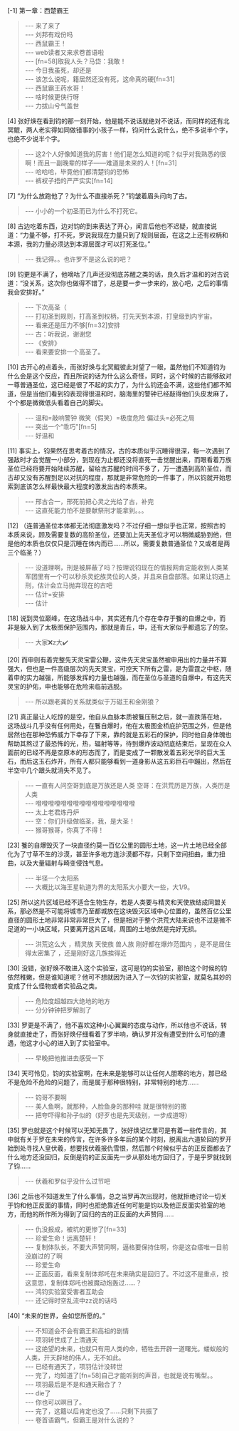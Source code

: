 
[-1] 第一章：西楚霸王
>--- 来了来了<br>
>--- 刘邦有戏份吗<br>
>--- 西鼠霸王！<br>
>--- web读者又来求卷首语啦<br>
>--- [fn=58]取我人头？马岱：我敢！<br>
>--- 今日我虽死，却还是<br>
>--- 该怎么说呢，籍居然还没有死，这命真的硬[fn=31]<br>
>--- 西鼠霸王药水哥！<br>
>--- 啥时候更侠行呀<br>
>--- 力拔山兮气盖世<br>

[4] 张好焕在看到钧的那一刻开始，他是能不说话就绝对不说话，而同样的还有北冥鲲，两人老实得如同做错事的小孩子一样，钧问什么说什么，绝不多说半个字，也绝不少说半个字。
>--- 这2个人好像知道我的厉害！他们是怎么知道的呢？似乎对我熟悉的很啊！而且一副晚辈的样子——难道是未来的人！[fn=31]<br>
>--- 哈哈哈，毕竟他们都清楚钧的恐怖<br>
>--- 裤衩子捂的严严实实[fn=14]<br>

[7] “为什么放跑他了？为什么不直接杀死？”钧皱着眉头问向了古。
>--- 小小的一个初圣而已为什么不打死它。<br>

[8] 古边吃着东西，边对钧的到来表达了开心，闻言后他也不迟疑，就直接说道：“力量不够，打不死，罗说我现在力量只到了规则层面，在这之上还有权柄和本源，我的力量必须达到本源层面才可以打死圣位。”
>--- 我记得。。也许罗不是这么说的吧？<br>

[9] 钧更是不满了，他嘀咕了几声还没彻底苏醒之类的话，良久后才温和的对古说道：“没关系，这次你也做得不错了，总是要一步一步来的，放心吧，之后的事情我会安排好。”
>--- 下次高圣（<br>
>--- 打初圣到规则，打高圣到权柄，打先天到本源，打皇级到内宇宙。<br>
>--- 看来还是压力不够[fn=32]安排<br>
>--- 古：听我说，谢谢您<br>
>--- 《安排》<br>
>--- 看来要安排一个高圣了。<br>

[10] 古开心的点着头，而张好焕与北冥鲲彼此对望了一眼，虽然他们不知道钧为什么会是这个反应，而且所说的话为什么这么奇怪，同时，这个时候的古能够敌对一尊普通圣位，这已经是很了不起的实力了，为什么钧还会不满，这些他们都不知道，但是当他们看到钧表现得很温和时，脑海里的警钟已经敲得他们头皮发麻了，个个都是微微低头看着自己的脚尖。
>--- 温和=敲响警钟
微笑（假笑）=极度危险
偏过头=必死之局<br>
>--- 突出一个“乖巧”[fn=5]<br>
>--- 好温和<br>

[11] 事实上，钧果然在思考着古的情况，古的本质似乎沉睡得很深，每一次遇到了强敌时才会觉醒一小部分，到现在为止都还没将直死一击觉醒出来，而眼看着万族圣位已经将要开始陆续苏醒，留给古苏醒的时间不多了，万一遭遇到高阶圣位，而古却又没有苏醒到足以对抗的程度，那就是非常危险的一件事了，所以钧就开始思索到底该怎么样最快最大程度的激发出古的本质来。
>--- 邢古合一，邢死前把心灵之光给了古，补完<br>
>--- 这直死能力怕不是要献祭刑才能拿到。。。<br>

[12] （连普通圣位本体都无法彻底激发吗？不过仔细一想似乎也正常，按照古的本质来说，顾及需要复数的高阶圣位，还要加上先天圣位才可以稍微威胁到他，但是他的本质也仅仅只是沉睡在体内而已……所以，需要复数普通圣位？又或者是两三个临圣？）
>--- 没道理啊，刑是被屏蔽了吗？按理说钧现在的情报网肯定能收到人类某军团里有一个可以秒杀灵蛇族灵位的人类，并且来自盘部落。如果让钧遇上刑，估计会立马抛弃现在的古吧<br>
>--- 估计=安排<br>
>--- 估计<br>

[18] 说到灵位巅峰，在这场战斗中，其实还有几个存在幸存于餮的自爆之中，而非是躲入到了太极图保护范围内，那就是青丘，申，还有大家似乎都遗忘了的空。
>--- 大家❌z大✔️<br>

[20] 而申则有着完整先天灵宝雷公鞭，这件先天灵宝虽然被申用出的力量并不算强大，但也是一件高级层次的先天灵宝，可控天下所有之雷，是为雷霆之中枢，随着申的实力越强，所能够发挥的力量也越强，而在圣位与圣道的自爆中，有这先天灵宝的护佑，申也能够在危险来临前逃脱。
>--- 所以跟老龚的关系就类似于万磁王和金刚狼？<br>

[21] 真正最让人吃惊的是空，他自从血脉本质被餮压制之后，就一直跌落在地，这场战斗几乎没有任何用处，在餮自爆时，他在太极图金桥庇护范围之外，但是他居然也在那种恐怖威力下幸存了下来，靠的就是五彩石的保护，同时他自身体魄也帮助其熬过了最恐怖的光，热，辐射等等，待到爆炸波动彻底结束后，呈现在众人面前的已经不再是空原本的形态而了，而是变成了一颗散发着五彩光华的巨大玉石，而后这玉石炸开，所有人都只能够看到一道身影从这五彩巨石中蹦出，然后在半空中几个跟头就消失不见了。
>--- 一直有人问空哥到底是万族还是人类
空哥：在洪荒历是万族，人类历是人类<br>
>--- 噔噔噔噔噔噔噔噔噔噔噔噔噔噔噔噔<br>
>--- 太上老君炼丹炉<br>
>--- 空：你们升级做临圣，我，是大圣！<br>
>--- 猴哥猴哥，你真了不得！<br>

[23] 餮的自爆毁灭了一块直径约莫一百亿公里的圆形土地，这一片土地已经全部化为了寸草不生的沙漠，甚至许多地方连沙漠都不存，只剩下空间扭曲，重力扭曲，以及大量辐射与畸变侵蚀气息。
>--- 半径一个太阳系<br>
>--- 大概比以海王星轨道为界的太阳系大小要大一些，大1/9。<br>

[25] 所以这片区域已经不适合生物生存，若是人类要与精灵和天使族结成同盟关系，那必然是不可能将城市乃至都城放在这块毁灭区域中心位置的，虽然百亿公里直径的圆形土地非常非常非常巨大了，但是相对于整个洪荒大陆来说也不过是微不足道的一小块区域，只要离开这片区域，周围的土地依然是完好无损。
>--- 洪荒这么大 ，精灵族  天使族 兽人族 刚好都在爆炸范围内  ，是不是居住得太密集了  ，还是刚好这几族挨得近<br>

[30] 没错，张好焕不敢进入这个实验室，这可是钧的实验室，那怕这个时候的钧依然稚嫩，但是谁知道呢？他可不想就因为进入了一次钧的实验室，就莫名其妙的变成了什么怪物或者实验品之类。
>--- 危险度超越四大绝地的地方<br>
>--- 分分钟钟把罗解剖了<br>

[33] 罗更是不满了，他不喜欢这种小心翼翼的态度与动作，所以他也不说话，转身就直接走了，而张好焕仔细看着了罗半响，确认罗并没有遭受到什么可怕的遭遇，他这才小心的进入到了实验室中。
>--- 早晚把他推进去感受一下<br>

[34] 天可怜见，钧的实验室啊，在未来是能够可以让任何人胆寒的地方，那已经不是危险不危险的问题了，而是属于那种很特别，非常特别的地方……
>--- 钧哥不要啊<br>
>--- 美人鱼啊，就那种，人脸鱼身的那种哇 就是很特别的撒<br>
>--- 把夸吓得和孙子似的（好歹也是先天级别，一步成道呀）<br>

[35] 罗也就是这个时候可以无知无畏了，张好焕记忆里可是有着一些传言的，其中就有关于罗在未来的传言，在许多许多年后的某个时刻，脱离出六道轮回的罗开始到处寻找人皇伏羲，想要找伏羲报仇雪恨，然后那个时候似乎古的正反面都去了什么地方还没回归，反倒是钧的正反面先一步从那处地方回归了，于是乎罗就找到了钧……
>--- 伏羲和罗似乎没什么过节吧<br>

[36] 之后也不知道发生了什么事情，总之当罗再次出现时，他就拒绝讨论一切关于钧和他正反面的事情，同时也拒绝靠近任何可能是钧以及他正反面实验室的地方，而他的所作所为得到了回归的古的正反面的大声赞同……
>--- 仇没报成，被坑的更惨了[fn=33]<br>
>--- 珍爱生命！远离楚轩！<br>
>--- 复制体队长，不要大声赞同啊，逼格要保持住啊，你是这旮瘩唯一目前没崩过的了啊<br>
>--- 珍爱生命<br>
>--- 正面反面，看来复制体郑吒在未来确实是回归了。不过这不是重点，按这意思，复制体郑吒也被魔动炮轰过……？<br>
>--- 鸿钧实验室受害者互助会<br>
>--- 还记得时空乱流中zz说的话吗<br>

[40] “未来的世界，会如您所愿的。”
>--- 不知道会不会有霸王和高祖的剧情<br>
>--- 项羽转世成了上清通天<br>
>--- 这绝望的未来，也就只有用人类的命，牺牲去开辟一道曙光。蝼蚁般的人类，开天辟地的伟人，无不如此。<br>
>--- 已经有通天了，项羽估计没转世<br>
>--- 完了，均知道了[fn=58]自己才能听到的声音，也就是说有嘴型。。<br>
>--- 项羽最后是不是和通天融合了？<br>
>--- die了<br>
>--- 你也可以暝目了。<br>
>--- 完了，这籍以后肯定也没了……只剩下共振了<br>
>--- 卷首语霸气，但霸王是对什么说的？<br>
